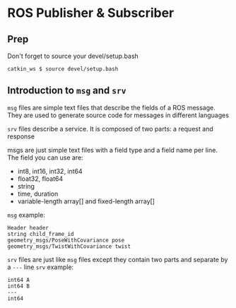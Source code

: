 # ROS Publisher & Subscriber

## Prep
Don't forget to source your devel/setup.bash
```
catkin_ws $ source devel/setup.bash
```

## Introduction to `msg` and `srv`
`msg` files are simple text files that describe the fields of a ROS message. They are used to generate source code for
messages in different languages

`srv` files describe a service. It is composed of two parts: a request and response

msgs are just simple text files with a field type and a field name per line. The field you can use are:

- int8, int16, int32, int64
- float32, float64
- string
- time, duration
- variable-length array[] and fixed-length array[]

`msg` example:
```
Header header
string child_frame_id
geometry_msgs/PoseWithCovariance pose
geometry_msgs/TwistWithCovariance twist
```

`srv` files are just like `msg` files except they contain two parts and separate by a `---` line
`srv` example:
```
int64 A
int64 B
---
int64
```
